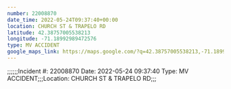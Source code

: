 ```yaml
---
number: 22008870
date_time: 2022-05-24T09:37:40+00:00
location: CHURCH ST & TRAPELO RD
latitude: 42.38757005538213
longitude: -71.18992989472576
type: MV ACCIDENT
google_maps_link: https://maps.google.com/?q=42.38757005538213,-71.18992989472576
---
```


;;;;;;Incident #: 22008870  Date: 2022-05-24 09:37:40   Type: MV ACCIDENT;;;Location: CHURCH ST & TRAPELO RD;;;
